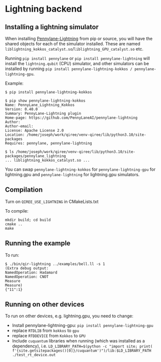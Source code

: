 # Lightning backend

## Installing a lightning simulator

When installing [Pennylane-Lightning](https://github.com/PennyLaneAI/pennylane-lightning) from pip or source, you will have the shared objects for each of the simulator installed. These are named `liblightning_kokkos_catalyst.so`/`liblightning_GPU_catalyst.so` etc. 

Running `pip install pennylane` or `pip install pennylane-lightning` will install the `lightning.qubit` (CPU) simulator, and other simulators can be installed by running `pip install pennylane-lightning-kokkos / pennylane-lightning-gpu`.

Example:
```
$ pip install pennylane-lightning-kokkos

$ pip show pennylane-lightning-kokkos
Name: PennyLane_Lightning_Kokkos
Version: 0.40.0
Summary: PennyLane-Lightning plugin
Home-page: https://github.com/PennyLaneAI/pennylane-lightning
Author: 
Author-email: 
License: Apache License 2.0
Location: /home/joseph/work/qiree/venv-qiree/lib/python3.10/site-packages
Requires: pennylane, pennylane-lightning

$ ls /home/joseph/work/qiree/venv-qiree/lib/python3.10/site-packages/pennylane_lightning
... liblightning_kokkos_catalyst.so ...
```

You can swap `pennylane-lightning-kokkos` for `pennylane-lightning-gpu` for lightning.gpu and `pennylane-lightning` for lightning.gpu simulators.

## Compilation

Turn on `QIREE_USE_LIGHTNING` in CMakeLists.txt

To compile:

```
mkdir build; cd build
cmake ..
make

```

## Running the example

To run:

```
$ ./bin/qir-lightning ../examples/bell.ll -s 1
(Extra debug output:
NamedOperation: Hadamard
NamedOperation: CNOT
Measure
Measure)
{"11":1}
```

## Running on other devices

To run on other devices, e.g. lightning.gpu, you need to change:
- Install pennylane-lightning-gpu: `pip install pennylane-lightning-gpu`
- replace `RTDLIB` from `kokkos` to `gpu`
- replace `RTDDEVICE` from `Kokkos` to `GPU`
- Include `cuquantum` libraries when running (which was installed as a dependency), i.e. `LD_LIBRARY_PATH=$(python -c "import site; print( f'{site.getsitepackages()[0]}/cuquantum')")/lib:$LD_LIBRARY_PATH ./test_rt_device.out`
